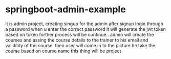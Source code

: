 # springboot-admin-example
it is admin project, creating singup for the admin 
after signup login through a password when u enter the correct password it will generate the jwt token
based on token forther process will be continue..
admin will create the courses and assing the course details to the trainer to his email and validitity of the course,
then user will come in to the picture he take the course based on course name 
this thing will be project 
